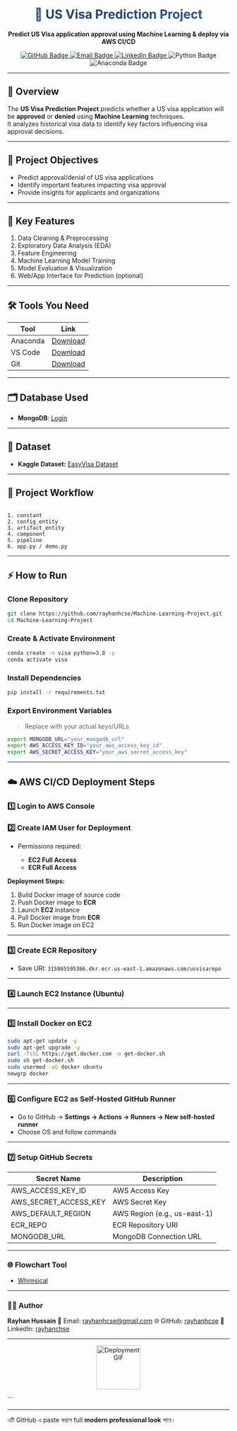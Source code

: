 
<h1 align="center">
  <span style="background: linear-gradient(to right, #1e3c72, #2a5298); -webkit-background-clip: text; color: transparent;">
    🛂 US Visa Prediction Project
  </span>
</h1>

<p align="center">
  <strong>Predict US Visa application approval using Machine Learning & deploy via AWS CI/CD</strong>
</p>

<p align="center">
  <a href="https://github.com/rayhanhcse/Machine-Learning-Project">
    <img src="https://img.shields.io/badge/GitHub-rayhanhcse-181717?style=for-the-badge&logo=github" alt="GitHub Badge"/>
  </a>
  <a href="mailto:rayhanhcse@gmail.com">
    <img src="https://img.shields.io/badge/Email-rayhanhcse@gmail.com-D14836?style=for-the-badge&logo=gmail" alt="Email Badge"/>
  </a>
  <a href="https://linkedin.com/in/rayhanchse">
    <img src="https://img.shields.io/badge/LinkedIn-rayhanchse-0077B5?style=for-the-badge&logo=linkedin" alt="LinkedIn Badge"/>
  </a>
  <img src="https://img.shields.io/badge/Python-3.8-3776AB?style=for-the-badge&logo=python" alt="Python Badge"/>
  <img src="https://img.shields.io/badge/Anaconda-202020?style=for-the-badge&logo=anaconda" alt="Anaconda Badge"/>
</p>

---

## 📘 Overview
The **US Visa Prediction Project** predicts whether a US visa application will be **approved** or **denied** using **Machine Learning** techniques.  
It analyzes historical visa data to identify key factors influencing visa approval decisions.

---

## 🎯 Project Objectives
- Predict approval/denial of US visa applications  
- Identify important features impacting visa approval  
- Provide insights for applicants and organizations  

---

## 🧩 Key Features
1. Data Cleaning & Preprocessing  
2. Exploratory Data Analysis (EDA)  
3. Feature Engineering  
4. Machine Learning Model Training  
5. Model Evaluation & Visualization  
6. Web/App Interface for Prediction (optional)  

---

## 🛠 Tools You Need
| Tool | Link |
|------|------|
| Anaconda | [Download](https://www.anaconda.com/) |
| VS Code | [Download](https://code.visualstudio.com/download) |
| Git | [Download](https://git-scm.com/) |

---

## 🗂 Database Used
- **MongoDB**: [Login](https://account.mongodb.com/account/login)  

---

## 📁 Dataset
- **Kaggle Dataset:** [EasyVisa Dataset](https://www.kaggle.com/datasets/moro23/easyvisa-dataset)  

---

## 🚀 Project Workflow
```

1. constant
2. config_entity
3. artifact_entity
4. component
5. pipeline
6. app.py / demo.py

````

---

## ⚡ How to Run

### Clone Repository
```bash
git clone https://github.com/rayhanhcse/Machine-Learning-Project.git
cd Machine-Learning-Project
````

### Create & Activate Environment

```bash
conda create -n visa python=3.8 -y
conda activate visa
```

### Install Dependencies

```bash
pip install -r requirements.txt
```

### Export Environment Variables

> Replace with your actual keys/URLs

```bash
export MONGODB_URL="your_mongodb_url"
export AWS_ACCESS_KEY_ID="your_aws_access_key_id"
export AWS_SECRET_ACCESS_KEY="your_aws_secret_access_key"
```

---

## ☁️ AWS CI/CD Deployment Steps

### 1️⃣ Login to AWS Console

### 2️⃣ Create IAM User for Deployment

* Permissions required:

  * **EC2 Full Access**
  * **ECR Full Access**

**Deployment Steps:**

1. Build Docker image of source code
2. Push Docker image to **ECR**
3. Launch **EC2** instance
4. Pull Docker image from **ECR**
5. Run Docker image on EC2

---

### 3️⃣ Create ECR Repository

* Save URI: `315865595366.dkr.ecr.us-east-1.amazonaws.com/usvisarepo`

---

### 4️⃣ Launch EC2 Instance (Ubuntu)

---

### 5️⃣ Install Docker on EC2

```bash
sudo apt-get update -y
sudo apt-get upgrade -y
curl -fsSL https://get.docker.com -o get-docker.sh
sudo sh get-docker.sh
sudo usermod -aG docker ubuntu
newgrp docker
```

---

### 6️⃣ Configure EC2 as Self-Hosted GitHub Runner

* Go to GitHub → **Settings → Actions → Runners → New self-hosted runner**
* Choose OS and follow commands

---

### 7️⃣ Setup GitHub Secrets

| Secret Name           | Description                  |
| --------------------- | ---------------------------- |
| AWS_ACCESS_KEY_ID     | AWS Access Key               |
| AWS_SECRET_ACCESS_KEY | AWS Secret Key               |
| AWS_DEFAULT_REGION    | AWS Region (e.g., us-east-1) |
| ECR_REPO              | ECR Repository URI           |
| MONGODB_URL           | MongoDB Connection URL       |

---

### 🌐 Flowchart Tool

* [Whimsical](https://whimsical.com/a)

---

### 👨‍💻 Author

**Rayhan Hussain**
📧 Email: [rayhanhcse@gmail.com](mailto:rayhanhcse@gmail.com)
🌐 GitHub: [rayhanhcse](https://github.com/rayhanhcse)
💼 LinkedIn: [rayhanchse](https://linkedin.com/in/rayhanchse)

---

<p align="center">
  <img src="https://media.giphy.com/media/l0HlPjez2i0gTSmFe/giphy.gif" width="100" alt="Deployment GIF"/>
</p>
```

---



এটি GitHub এ paste করলে full **modern professional look** পাবে।

